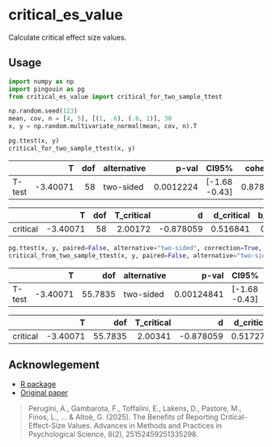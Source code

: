 # critical_es_value

Calculate critical effect size values.

## Usage

```python
import numpy as np
import pingouin as pg
from critical_es_value import critical_for_two_sample_ttest

np.random.seed(123)
mean, cov, n = [4, 5], [(1, .6), (.6, 1)], 30
x, y = np.random.multivariate_normal(mean, cov, n).T

pg.ttest(x, y)
critical_for_two_sample_ttest(x, y)
```

|        |        T |   dof | alternative   |     p-val | CI95%         |   cohen-d |   BF10 |    power |
|:-------|---------:|------:|:--------------|----------:|:--------------|----------:|-------:|---------:|
| T-test | -3.40071 |    58 | two-sided     | 0.0012224 | [-1.68 -0.43] |  0.878059 | 26.155 | 0.916807 |


|          |        T |   dof |   T_critical |         d |   d_critical |   b_critical |         g |   g_critical |
|:---------|---------:|------:|-------------:|----------:|-------------:|-------------:|----------:|-------------:|
| critical | -3.40071 |    58 |      2.00172 | -0.878059 |     0.516841 |      0.62077 | -0.866647 |     0.510124 |


```python
pg.ttest(x, y, paired=False, alternative="two-sided", correction=True, confidence=0.95)
critical_from_two_sample_ttest(x, y, paired=False, alternative="two-sided", correction=True, confidence=0.95)
```

|        |        T |     dof | alternative   |      p-val | CI95%         |   cohen-d |   BF10 |    power |
|:-------|---------:|--------:|:--------------|-----------:|:--------------|----------:|-------:|---------:|
| T-test | -3.40071 | 55.7835 | two-sided     | 0.00124841 | [-1.68 -0.43] |  0.878059 | 26.155 | 0.916807 |

|          |        T |     dof |   T_critical |         d |   d_critical |   b_critical |         g |   g_critical |
|:---------|---------:|--------:|-------------:|----------:|-------------:|-------------:|----------:|-------------:|
| critical | -3.40071 | 55.7835 |      2.00341 | -0.878059 |     0.517279 |     0.621295 | -0.866191 |     0.510288 |


## Acknowlegement

* [R package](https://psicostat.github.io/criticalESvalue/index.html)
* [Original paper](https://journals.sagepub.com/doi/10.1177/25152459251335298?icid=int.sj-full-text.similar-articles.5)
> Perugini, A., Gambarota, F., Toffalini, E., Lakens, D., Pastore, M., Finos, L., ... & Altoè, G. (2025). The Benefits of Reporting Critical-Effect-Size Values. Advances in Methods and Practices in Psychological Science, 8(2), 25152459251335298.


